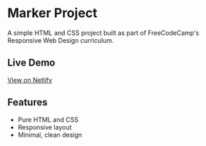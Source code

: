 # Marker Project

A simple HTML and CSS project built as part of FreeCodeCamp's Responsive Web Design curriculum.

## Live Demo
[View on Netlify](https://relaxed-scone-355094.netlify.app/)

## Features
- Pure HTML and CSS
- Responsive layout
- Minimal, clean design
